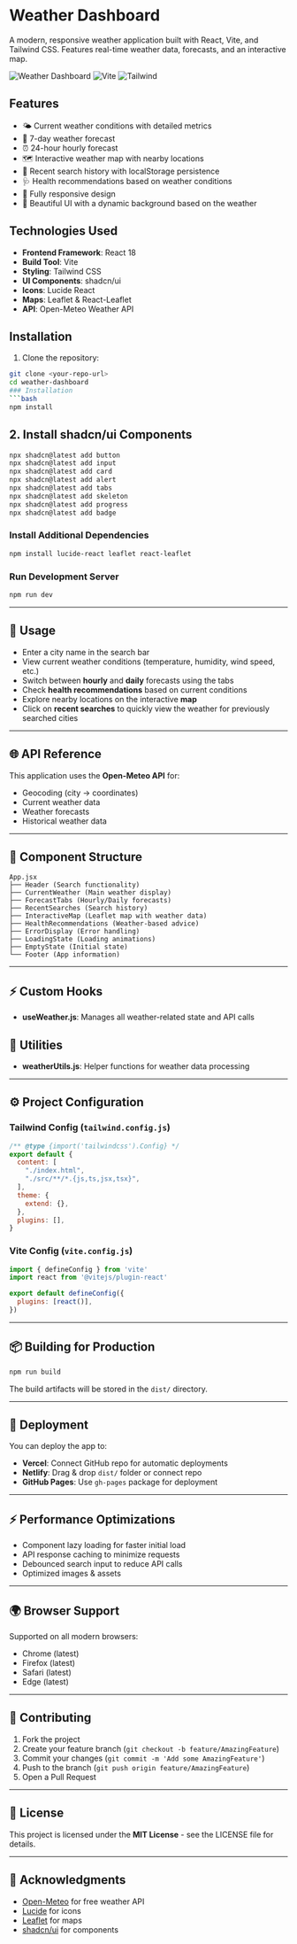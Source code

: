 # Weather Dashboard

A modern, responsive weather application built with React, Vite, and Tailwind CSS. Features real-time weather data, forecasts, and an interactive map.

![Weather Dashboard](https://img.shields.io/badge/React-18.2.0-blue) ![Vite](https://img.shields.io/badge/Vite-4.4.5-purple) ![Tailwind](https://img.shields.io/badge/Tailwind-3.3.3-cyan)

## Features

- 🌤️ Current weather conditions with detailed metrics
- 📅 7-day weather forecast
- ⏰ 24-hour hourly forecast
- 🗺️ Interactive weather map with nearby locations
- 💾 Recent search history with localStorage persistence
- 🩺 Health recommendations based on weather conditions
- 📱 Fully responsive design
- 🎨 Beautiful UI with a dynamic background based on the weather

## Technologies Used

- **Frontend Framework**: React 18
- **Build Tool**: Vite
- **Styling**: Tailwind CSS
- **UI Components**: shadcn/ui
- **Icons**: Lucide React
- **Maps**: Leaflet & React-Leaflet
- **API**: Open-Meteo Weather API

## Installation

1. Clone the repository:
```bash
git clone <your-repo-url>
cd weather-dashboard
### Installation
```bash
npm install
```

## 2. Install shadcn/ui Components
```bash
npx shadcn@latest add button
npx shadcn@latest add input
npx shadcn@latest add card
npx shadcn@latest add alert
npx shadcn@latest add tabs
npx shadcn@latest add skeleton
npx shadcn@latest add progress
npx shadcn@latest add badge
```

### Install Additional Dependencies
```bash
npm install lucide-react leaflet react-leaflet
```

### Run Development Server
```bash
npm run dev
```

---

## 📌 Usage
- Enter a city name in the search bar
- View current weather conditions (temperature, humidity, wind speed, etc.)
- Switch between **hourly** and **daily** forecasts using the tabs
- Check **health recommendations** based on current conditions
- Explore nearby locations on the interactive **map**
- Click on **recent searches** to quickly view the weather for previously searched cities

---

## 🌐 API Reference
This application uses the **Open-Meteo API** for:
- Geocoding (city → coordinates)
- Current weather data
- Weather forecasts
- Historical weather data

---

## 🧩 Component Structure
```
App.jsx
├── Header (Search functionality)
├── CurrentWeather (Main weather display)
├── ForecastTabs (Hourly/Daily forecasts)
├── RecentSearches (Search history)
├── InteractiveMap (Leaflet map with weather data)
├── HealthRecommendations (Weather-based advice)
├── ErrorDisplay (Error handling)
├── LoadingState (Loading animations)
├── EmptyState (Initial state)
└── Footer (App information)
```

---

## ⚡ Custom Hooks
- **useWeather.js**: Manages all weather-related state and API calls

## 🔧 Utilities
- **weatherUtils.js**: Helper functions for weather data processing

---

## ⚙️ Project Configuration

### Tailwind Config (`tailwind.config.js`)
```js
/** @type {import('tailwindcss').Config} */
export default {
  content: [
    "./index.html",
    "./src/**/*.{js,ts,jsx,tsx}",
  ],
  theme: {
    extend: {},
  },
  plugins: [],
}
```

### Vite Config (`vite.config.js`)
``` js
import { defineConfig } from 'vite'
import react from '@vitejs/plugin-react'

export default defineConfig({
  plugins: [react()],
})
```

---


## 📦 Building for Production
```bash
npm run build
```
The build artifacts will be stored in the `dist/` directory.

---

## 🚀 Deployment
You can deploy the app to:
- **Vercel**: Connect GitHub repo for automatic deployments
- **Netlify**: Drag & drop `dist/` folder or connect repo
- **GitHub Pages**: Use `gh-pages` package for deployment

---

## ⚡ Performance Optimizations
- Component lazy loading for faster initial load
- API response caching to minimize requests
- Debounced search input to reduce API calls
- Optimized images & assets

---

## 🌍 Browser Support
Supported on all modern browsers:
- Chrome (latest)
- Firefox (latest)
- Safari (latest)
- Edge (latest)

---

## 🤝 Contributing
1. Fork the project
2. Create your feature branch (`git checkout -b feature/AmazingFeature`)
3. Commit your changes (`git commit -m 'Add some AmazingFeature'`)
4. Push to the branch (`git push origin feature/AmazingFeature`)
5. Open a Pull Request

---

## 📜 License
This project is licensed under the **MIT License** - see the LICENSE file for details.

---

## 🙏 Acknowledgments
- [Open-Meteo](https://open-meteo.com/) for free weather API
- [Lucide](https://lucide.dev/) for icons
- [Leaflet](https://leafletjs.com/) for maps
- [shadcn/ui](https://ui.shadcn.com/) for components
